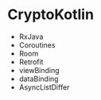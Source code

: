 # CryptoKotlin

<ul>
<li>RxJava</li>
<li>Coroutines</li>
<li>Room</li>
<li>Retrofit</li>
<li>viewBinding</li>
<li>dataBinding</li>
<li>AsyncListDiffer</li>
</ul>